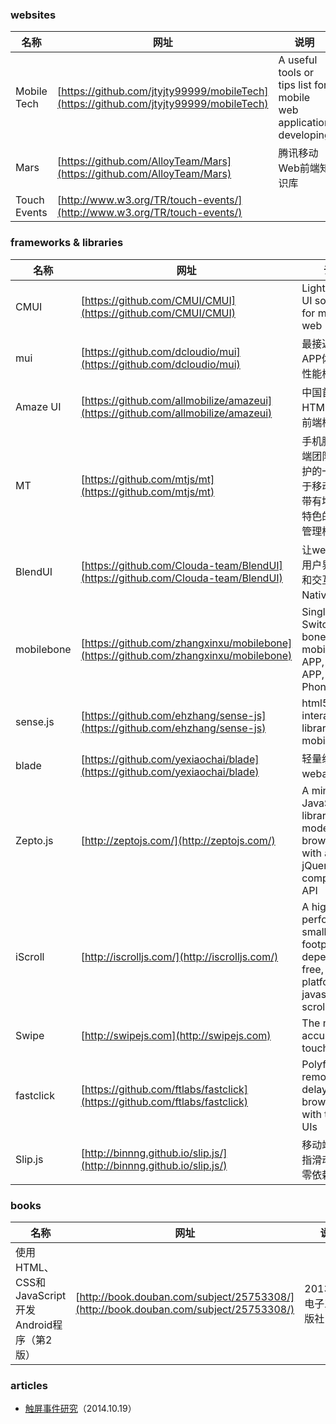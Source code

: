 ### websites

 名称 | 网址 | 说明
------ | ------ | ------
Mobile Tech| [https://github.com/jtyjty99999/mobileTech](https://github.com/jtyjty99999/mobileTech) | A useful tools or tips list for mobile web application developing
Mars| [https://github.com/AlloyTeam/Mars](https://github.com/AlloyTeam/Mars) | 腾讯移动Web前端知识库
Touch Events| [http://www.w3.org/TR/touch-events/](http://www.w3.org/TR/touch-events/)

### frameworks & libraries

 名称 | 网址 | 说明
------ | ------ | ------
CMUI| [https://github.com/CMUI/CMUI](https://github.com/CMUI/CMUI) | Lightweight UI solution for mobile web
mui| [https://github.com/dcloudio/mui](https://github.com/dcloudio/mui) | 最接近原生APP体验的高性能框架
Amaze UI| [https://github.com/allmobilize/amazeui](https://github.com/allmobilize/amazeui) | 中国首个开源 HTML5 跨屏前端框架
MT| [https://github.com/mtjs/mt](https://github.com/mtjs/mt) | 手机腾讯网前端团队开发维护的一个专注于移动端的、带有增量更新特色的js模块管理框架
BlendUI| [https://github.com/Clouda-team/BlendUI](https://github.com/Clouda-team/BlendUI) | 让webapp的用户界面体验和交互能和Native媲美
mobilebone| [https://github.com/zhangxinxu/mobilebone](https://github.com/zhangxinxu/mobilebone) | Single Page Switching bone for mobile web APP, Hybird APP, Phonegap, ...
sense.js| [https://github.com/ehzhang/sense-js](https://github.com/ehzhang/sense-js) | html5 sensor interaction library for mobile
blade| [https://github.com/yexiaochai/blade](https://github.com/yexiaochai/blade) | 轻量级webapp框架
Zepto.js| [http://zeptojs.com/](http://zeptojs.com/) | A minimalist JavaScript library for modern browsers with a largely jQuery-compatible API
iScroll| [http://iscrolljs.com/](http://iscrolljs.com/) | A high performance, small footprint, dependency free, multi-platform javascript scroller
Swipe| [http://swipejs.com](http://swipejs.com) | The most accurate touch slider
fastclick| [https://github.com/ftlabs/fastclick](https://github.com/ftlabs/fastclick) | Polyfill to remove click delays on browsers with touch UIs
Slip.js| [http://binnng.github.io/slip.js/](http://binnng.github.io/slip.js/) | 移动端跟随手指滑动组件，零依赖

### books

 名称 | 网址 | 说明
------ | ------ | ------
使用HTML、CSS和JavaScript开发Android程序（第2版）| [http://book.douban.com/subject/25753308/](http://book.douban.com/subject/25753308/) | 2013.09，电子工业出版社

### articles

- [触屏事件研究](https://github.com/RubyLouvre/avalon/issues/534)（2014.10.19）